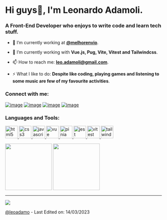 <h1 align="left">Hi guys👋, I'm Leonardo Adamoli.</h1>
<h3 align="left">A Front-End Developer who enjoys to write code and learn tech stuff.</h3>

- 🔭 I’m currently working at **[@melhorenvio](https://melhorenvio.com.br/)**.

- 🧰 I’m currently working with **Vue.js, Pug, Vite, Vitest and Tailwindcss**.

- 📫 How to reach me: **leo.adamoli@gmail.com**.

- ⚡ What I like to do: **Despite like coding, playing games and listening to some music are few of my favourite activities**.

<h3 align="left">Connect with me:</h3>
<div align="left">

[![image](https://img.shields.io/badge/LinkedIn-0077B5?style=for-the-badge&logo=linkedin&logoColor=white)](https://www.linkedin.com/in/leosadamo/)
[![image](https://img.shields.io/badge/Instagram-E4405F?style=for-the-badge&logo=instagram&logoColor=white)](https://www.instagram.com/_leoadamo/)
[![image](https://img.shields.io/badge/Twitter-1DA1F2?style=for-the-badge&logo=twitter&logoColor=white)](https://twitter.com/adamolileonardo)
[![image](https://img.shields.io/badge/Gmail-D14836?style=for-the-badge&logo=gmail&logoColor=white)](mailto:leo.adamoli@gmail.com)
  
</div>

<h3 align="left">Languages and Tools:</h3>

<p align="left"> 
  <a href="https://developer.mozilla.org/en-US/docs/Web/HTML" target="_blank"> 
    <img src="https://user-images.githubusercontent.com/25181517/192158954-f88b5814-d510-4564-b285-dff7d6400dad.png" alt="html5" width="40" height="40"/> 
  </a>
  <a href="https://developer.mozilla.org/en-US/docs/Web/css" target="_blank"> 
    <img src="https://user-images.githubusercontent.com/25181517/183898674-75a4a1b1-f960-4ea9-abcb-637170a00a75.png" alt="css3" width="40" height="40"/> 
  </a>
  <a href="https://developer.mozilla.org/en-US/docs/Web/JavaScript" target="_blank"> 
    <img src="https://user-images.githubusercontent.com/25181517/117447155-6a868a00-af3d-11eb-9cfe-245df15c9f3f.png" alt="javascript" width="40" height="40"/> 
  </a>
  <a href="https://vuejs.org/" target="_blank"> 
    <img src="https://user-images.githubusercontent.com/25181517/117448124-a2da9800-af3e-11eb-85d2-bd1b69b65603.png" alt="vue" width="40" height="40"/> 
  </a>
  <a href="https://pinia.vuejs.org/" target="_blank"> 
    <img src="https://camo.githubusercontent.com/6a89c40d54fde3f7c40b827e46081e4057633764c07bc9bca4ed513689eb2a8e/68747470733a2f2f70696e69612e7675656a732e6f72672f6c6f676f2e737667" alt="pinia" width="40" height="40"/> 
  </a>
  <a href="https://jestjs.io/pt-BR/" target="_blank"> 
    <img src="https://user-images.githubusercontent.com/25181517/187955005-f4ca6f1a-e727-497b-b81b-93fb9726268e.png" alt="jest" width="40" height="40"/> 
  </a>
  <a href="https://vitest.dev/" target="_blank"> 
    <img src="https://user-images.githubusercontent.com/11247099/145112184-a9ff6727-661c-439d-9ada-963124a281f7.png" alt="vitest" width="40" height="40"/> 
  </a>
  <a href="https://tailwindcss.com/" target="_blank"> 
    <img src="https://user-images.githubusercontent.com/25181517/202896760-337261ed-ee92-4979-84c4-d4b829c7355d.png" alt="tailwindcss" width="40" height="40"/> 
  </a>
</p>

<p align= "left">
  <img height= "150" src="https://github-readme-stats.vercel.app/api?username=leoadamo&theme=react&show_icons=true&include_all_commits=true" />
  <img height= "150" src="https://github-readme-stats.vercel.app/api/top-langs/?username=leoadamo&theme=react&layout=compact" />
</p>

------

[![](https://visitcount.itsvg.in/api?id=leoadamo&label=Profile%20Views&icon=5&color=0&pretty=true)](https://visitcount.itsvg.in)

[@leoadamo](https://github.com/leoadamo) - Last Edited on: 14/03/2023
